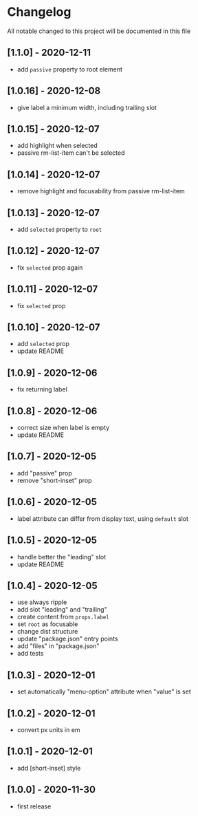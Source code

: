 # Changelog
All notable changed to this project will be documented in this file

## [1.1.0] - 2020-12-11
- add `passive` property to root element

## [1.0.16] - 2020-12-08
- give label a minimum width, including trailing slot

## [1.0.15] - 2020-12-07
- add highlight when selected
- passive rm-list-item can't be selected

## [1.0.14] - 2020-12-07
- remove highlight and focusability from passive rm-list-item

## [1.0.13] - 2020-12-07
- add `selected` property to `root`

## [1.0.12] - 2020-12-07
- fix `selected` prop again

## [1.0.11] - 2020-12-07
- fix `selected` prop

## [1.0.10] - 2020-12-07
- add `selected` prop
- update README

## [1.0.9] - 2020-12-06
- fix returning label

## [1.0.8] - 2020-12-06
- correct size when label is empty
- update README

## [1.0.7] - 2020-12-05
- add "passive" prop
- remove "short-inset" prop

## [1.0.6] - 2020-12-05
- label attribute can differ from display text, using `default` slot

## [1.0.5] - 2020-12-05
- handle better the "leading" slot
- update README

## [1.0.4] - 2020-12-05
- use always ripple
- add slot "leading" and "trailing"
- create content from `props.label`
- set `root` as focusable
- change dist structure
- update "package.json" entry points
- add "files" in "package.json"
- add tests

## [1.0.3] - 2020-12-01
- set automatically "menu-option" attribute when "value" is set

## [1.0.2] - 2020-12-01
- convert px units in em

## [1.0.1] - 2020-12-01
- add \[short-inset] style

## [1.0.0] - 2020-11-30
- first release